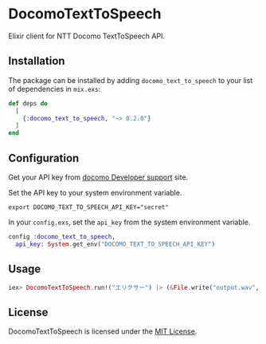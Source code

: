 # DocomoTextToSpeech

<!-- MDOC !-->

Elixir client for NTT Docomo TextToSpeech API.

## Installation

The package can be installed by adding `docomo_text_to_speech` to your list of
dependencies in `mix.exs`:

```elixir
def deps do
  [
    {:docomo_text_to_speech, "~> 0.2.0"}
  ]
end
```

## Configuration

Get your API key from [docomo Developer support](https://dev.smt.docomo.ne.jp/?p=docs.api.page&api_name=text_to_speech&p_name=api_7#tag01) site.

Set the API key to your system environment variable.

```
export DOCOMO_TEXT_TO_SPEECH_API_KEY="secret"
```

In your `config.exs`, set the `api_key` from the system environment variable.

```elixir
config :docomo_text_to_speech,
  api_key: System.get_env("DOCOMO_TEXT_TO_SPEECH_API_KEY")
```

## Usage

```elixir
iex> DocomoTextToSpeech.run!("エリクサー") |> (&File.write("output.wav", &1)).()
```

## License

DocomoTextToSpeech is licensed under the [MIT License](LICENSE).
